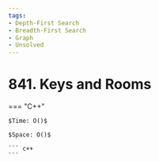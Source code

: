 ```yaml
---
tags:
- Depth-First Search
- Breadth-First Search
- Graph
- Unsolved
---
```



# 841. Keys and Rooms

=== "C++"

    $Time: O()$

    $Space: O()$

    ``` c++
    ```